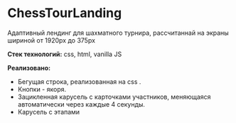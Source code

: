# ChessTourLanding
Адаптивный лендинг для шахматного турнира, рассчитаннай на экраны шириной от 1920px до 375px 

**Стек технологий:** css, html, vanilla JS 

**Реализовано:**

 - Бегущая строка, реализованная на css .
 - Кнопки - якоря.
 - Зацикленная карусель с карточками участников, меняющаяся автоматически через каждые 4 секунды.
 - Карусель с этапами


